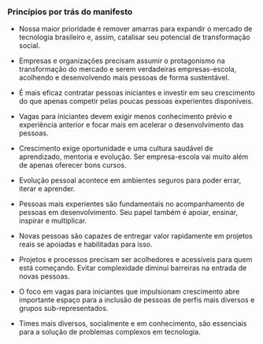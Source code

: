 ### Princípios por trás do **manifesto**

- Nossa maior prioridade é remover amarras para expandir o mercado de tecnologia brasileiro e, assim, catalisar seu potencial de transformação social.

- Empresas e organizações precisam assumir o protagonismo na transformação do mercado e serem verdadeiras empresas-escola, acolhendo e desenvolvendo mais pessoas de forma sustentável.

- É mais eficaz contratar pessoas iniciantes e investir em seu crescimento do que apenas competir pelas poucas pessoas experientes disponíveis.

- Vagas para iniciantes devem exigir menos conhecimento prévio e experiência anterior e focar mais em acelerar o desenvolvimento das pessoas.

- Crescimento exige oportunidade e uma cultura saudável de aprendizado, mentoria e evolução. Ser empresa-escola vai muito além de apenas oferecer bons cursos.

- Evolução pessoal acontece em ambientes seguros para poder errar, iterar e aprender.

- Pessoas mais experientes são fundamentais no acompanhamento de pessoas em desenvolvimento. Seu papel também é apoiar, ensinar, inspirar e multiplicar.

- Novas pessoas são capazes de entregar valor rapidamente em projetos reais se apoiadas e habilitadas para isso.

- Projetos e processos precisam ser acolhedores e acessíveis para quem está começando. Evitar complexidade diminui barreiras na entrada de novas pessoas.

- O foco em vagas para iniciantes que impulsionam crescimento abre importante espaço para a inclusão de pessoas de perfis mais diversos e grupos sub-representados.

- Times mais diversos, socialmente e em conhecimento, são essenciais para a solução de problemas complexos em tecnologia.
